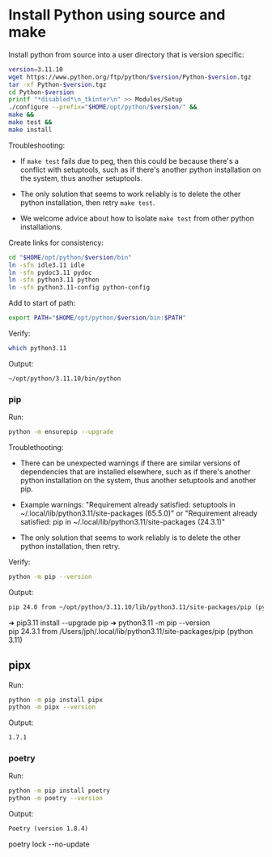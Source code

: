 # Install Python using source and make

Install python from source into a user directory that is version specific:

```sh
version=3.11.10
wget https://www.python.org/ftp/python/$version/Python-$version.tgz
tar -xf Python-$version.tgz 
cd Python-$version
printf "*disabled*\n_tkinter\n" >> Modules/Setup
./configure --prefix="$HOME/opt/python/$version/" &&
make && 
make test && 
make install
```

Troubleshooting:

* If `make test` fails due to peg, then this could be because there's a conflict with setuptools, such as if there's another python installation on the system, thus another setuptools. 

* The only solution that seems to work reliably is to delete the other python installation, then retry `make test`. 

* We welcome advice about how to isolate `make test` from other python installations.

Create links for consistency:

```sh
cd "$HOME/opt/python/$version/bin"
ln -sfn idle3.11 idle
ln -sfn pydoc3.11 pydoc
ln -sfn python3.11 python
ln -sfn python3.11-config python-config
```

Add to start of path:

```sh
export PATH="$HOME/opt/python/$version/bin:$PATH"
```

Verify:

```sh
which python3.11
```

Output:

```txt
~/opt/python/3.11.10/bin/python
```

### pip

Run:

```sh
python -m ensurepip --upgrade
```

Troublethooting: 

* There can be unexpected warnings if there are similar versions of dependencies that are installed elsewhere, such as if there's another python installation on the system, thus another setuptools and another pip. 

* Example warnings: "Requirement already satisfied: setuptools in ~/.local/lib/python3.11/site-packages (65.5.0)" or "Requirement already satisfied: pip in ~/.local/lib/python3.11/site-packages (24.3.1)"

* The only solution that seems to work reliably is to delete the other python installation, then retry. 

Verify:

```sh
python -m pip --version
```

Output:

```txt
pip 24.0 from ~/opt/python/3.11.10/lib/python3.11/site-packages/pip (python 3.11)
```

➜ pip3.11 install --upgrade pip
➜ python3.11 -m pip --version   
pip 24.3.1 from /Users/jph/.local/lib/python3.11/site-packages/pip (python 3.11)

## pipx

Run:

```sh
python -m pip install pipx
python -m pipx --version   
```

Output:

```sh
1.7.1
```

### poetry

Run:

```sh
python -m pip install poetry
python -m poetry --version
```

Output:

```txt
Poetry (version 1.8.4)
```

poetry lock --no-update 


